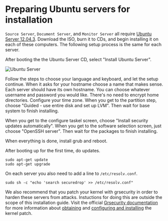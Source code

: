 # Preparing Ubuntu servers for installation

`Source Server`, `Document Server`, and `Monitor Server` all require [Ubuntu Server 12.04.3](http://www.ubuntu.com/download/server). Download the ISO, burn it to CDs, and begin installing it on each of these computers. The following setup process is the same for each server.

After booting the the Ubuntu Server CD, select "Install Ubuntu Server".

![Ubuntu Server](https://raw.github.com/freedomofpress/securedrop/master/docs/images/install/ubuntu_server.png)

Follow the steps to choose your language and keyboard, and let the setup continue. When it asks for your hostname choose a name that makes sense. Each server should have its own hostname.  You can choose whatever username and password you would like. There's no need to encrypt home directories. Configure your time zone. When you get to the partition step, choose "Guided - use entire disk and set up LVM". Then wait for base system to finish installing. 

When you get to the configure taskel screen, choose "Install security updates automatically". When you get to the software selection screen, just choose "OpenSSH server". Then wait for the packages to finish installing.

When everything is done, install grub and reboot.

After booting up for the first time, do updates.

    sudo apt-get update
    sudo apt-get upgrade

On each server you also need to add a line to `/etc/resolv.conf`.

    sudo sh -c "echo 'search securedrop' >> /etc/resolv.conf"

We also recommend that you patch your kernel with grsecurity in order to harden these servers from attacks. Instuctions for doing this are outside the scope of this installation guide. Visit the official [Grsecurity documentation](http://en.wikibooks.org/wiki/Grsecurity) for more information about [obtaining](http://en.wikibooks.org/wiki/Grsecurity/Obtaining_grsecurity) and [configuring and installing](http://en.wikibooks.org/wiki/Grsecurity/Configuring_and_Installing_grsecurity) the kernel patch.
